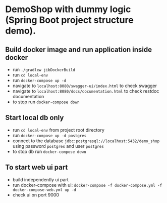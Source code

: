 # DemoShop with dummy logic (Spring Boot project structure demo). 

## Build docker image and run application inside docker

* run `./gradlew jibDockerBuild`
* run `cd local-env`
* run  `docker-compose up -d`
* navigate to `localhost:8080/swagger-ui/index.html` to check swagger
* navigate to `localhost:8080/docs/documentation.html` to check restdoc documentation 
* to stop run `docker-compose down`


## Start local db only

* run `cd local-env` from project root directory
* run `docker-compose up -d postgres`
* connect to the database `jdbc:postgresql://localhost:5432/demo_shop` using password `postgres` and user `postgres`
* to stop db run `docker-compose down`

## To start web ui part 
* build independently ui part
* run docker-compose with ui: `docker-compose -f docker-compose.yml -f docker-compose-web.yml up -d`
* check ui on port 9000


